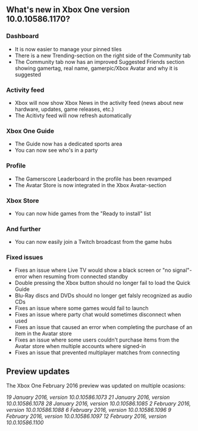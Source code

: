 ## What's new in Xbox One version 10.0.10586.1170?

### Dashboard
- It is now easier to manage your pinned tiles
- There is a new Trending-section on the right side of the Community tab
- The Community tab now has an improved Suggested Friends section showing gamertag, real name, gamerpic/Xbox Avatar and why it is suggested

### Activity feed
- Xbox will now show Xbox News in the activity feed (news about new hardware, updates, game releases, etc.)
- The Acitivty feed will now refresh automatically

### Xbox One Guide
- The Guide now has a dedicated sports area
- You can now see who's in a party

### Profile
- The Gamerscore Leaderboard in the profile has been revamped
- The Avatar Store is now integrated in the Xbox Avatar-section

### Xbox Store
- You can now hide games from the "Ready to install" list

### And further
- You can now easily join a Twitch broadcast from the game hubs

### Fixed issues
- Fixes an issue where Live TV would show a black screen or "no signal"-error when resuming from connected standby
- Double pressing the Xbox button should no longer fail to load the Quick Guide
- Blu-Ray discs and DVDs should no longer get falsly recognized as audio CDs
- Fixes an issue where some games would fail to launch
- Fixes an issue where party chat would sometimes disconnect when used
- Fixes an issue that caused an error when completing the purchase of an item in the Avatar store
- Fixes an issue where some users couldn't purchase items from the Avatar store when multiple accounts where signed-in
- Fixes an issue that prevented multiplayer matches from connecting

## Preview updates
The Xbox One February 2016 preview was updated on multiple ocasions:

_19 January 2016, version 10.0.10586.1073_
_21 January 2016, version 10.0.10586.1078_
_28 January 2016, version 10.0.10586.1085_
_2 February 2016, version 10.0.10586.1088_
_6 February 2016, version 10.0.10586.1096_
_9 February 2016, version 10.0.10586.1097_
_12 February 2016, version 10.0.10586.1100_
